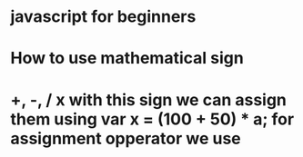# javascript for beginners
# How to use mathematical sign
+, -, / x
with this sign we can assign them using
var x = (100 + 50) * a;
for assignment opperator we use 
= 